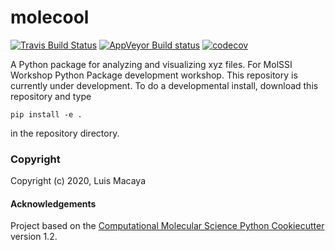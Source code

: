 molecool
==============================
[//]: # (Badges)
[![Travis Build Status](https://travis-ci.com/REPLACE_WITH_OWNER_ACCOUNT/molecool.svg?branch=master)](https://travis-ci.com/REPLACE_WITH_OWNER_ACCOUNT/molecool)
[![AppVeyor Build status](https://ci.appveyor.com/api/projects/status/REPLACE_WITH_APPVEYOR_LINK/branch/master?svg=true)](https://ci.appveyor.com/project/REPLACE_WITH_OWNER_ACCOUNT/molecool/branch/master)
[![codecov](https://codecov.io/gh/REPLACE_WITH_OWNER_ACCOUNT/molecool/branch/master/graph/badge.svg)](https://codecov.io/gh/REPLACE_WITH_OWNER_ACCOUNT/molecool/branch/master)

A Python package for analyzing and visualizing xyz files. For MolSSI Workshop Python Package development workshop.
This repository is currently under development. To do a developmental install, download this repository and type

`pip install -e .`

in the repository directory.

### Copyright

Copyright (c) 2020, Luis Macaya


#### Acknowledgements

Project based on the
[Computational Molecular Science Python Cookiecutter](https://github.com/molssi/cookiecutter-cms) version 1.2.
